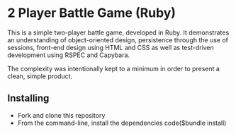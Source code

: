 # 2 Player Battle Game (Ruby)

This is a simple two-player battle game, developed in Ruby. It demonstrates an understanding of object-oriented design, persistence through the use of sessions, front-end design using HTML and CSS as well as test-driven development using RSPEC and Capybara.

The complexity was intentionally kept to a minimum in order to present a clean, simple product.

## Installing

* Fork and clone this repository
* From the command-line, install the dependencies
code($bundle install)
